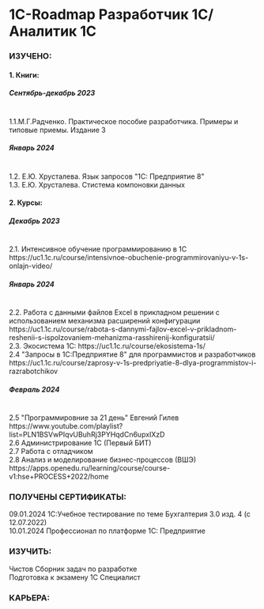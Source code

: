 # 1C-Roadmap Разработчик 1С/Аналитик 1С
<h3>ИЗУЧЕНО:</h3>

<h4>1. Книги:</h4>
   
<h5>Сентябрь-декабрь 2023</h5><br>
1.1.М.Г.Радченко. Практическое пособие разработчика. Примеры и типовые приемы. Издание 3<br>

<h5>Январь 2024</h5><br>
1.2. Е.Ю. Хрусталева. Язык запросов "1С: Предприятие 8"<br>
1.3. Е.Ю. Хрусталева. Стистема компоновки данных<br>
   
<h4>2. Курсы:</h4>
   
<h5>Декабрь 2023</h5><br>
2.1. Интенсивное обучение программированию в 1С https://uc1.1c.ru/course/intensivnoe-obuchenie-programmirovaniyu-v-1s-onlajn-video/<br>

<h5>Январь 2024</h5><br>
2.2. Работа с данными файлов Excel в прикладном решении с использованием механизма расширений конфигурации https://uc1.1c.ru/course/rabota-s-dannymi-fajlov-excel-v-prikladnom-reshenii-s-ispolzovaniem-mehanizma-rasshirenij-konfiguratsii/<br>
2.3. Экосистема 1С: https://uc1.1c.ru/course/ekosistema-1s/<br>
2.4 "Запросы в 1С:Предприятие 8" для программистов и разработчиков  https://uc1.1c.ru/course/zaprosy-v-1s-predpriyatie-8-dlya-programmistov-i-razrabotchikov<br>

<h5>Февраль 2024</h5><br>
2.5 "Программировние за 21 день" Евгений Гилев https://www.youtube.com/playlist?list=PLN1BSVwPIqvUBuhRj3PYHqdCn6upxIXzD<br>
2.6 Администрирование 1С (Первый БИТ)<br>
2.7 Работа с отладчиком<br>
2.8 Анализ и моделирование бизнес-процессов (ВШЭ) https://apps.openedu.ru/learning/course/course-v1:hse+PROCESS+2022/home <br>


<h3>ПОЛУЧЕНЫ СЕРТИФИКАТЫ:</h3>

09.01.2024 1С:Учебное тестирование по теме Бухгалтерия 3.0 изд. 4 (с 12.07.2022)<br>
10.01.2024 Профессионал по платформе 1С: Предприятие<br>
   
<h3>ИЗУЧИТЬ:</h3>

Чистов Сборник задач по разработке<br>
Подготовка к экзамену 1С Специалист<br>

<h3>КАРЬЕРА:</h3>

